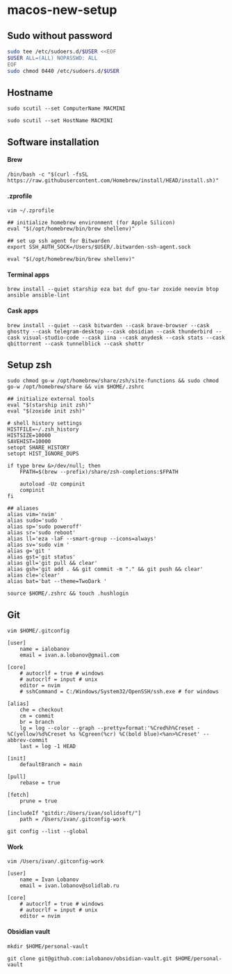# macos-new-setup

## Sudo without password

```bash
sudo tee /etc/sudoers.d/$USER <<EOF
$USER ALL=(ALL) NOPASSWD: ALL
EOF
sudo chmod 0440 /etc/sudoers.d/$USER
```

## Hostname

```shell
sudo scutil --set ComputerName MACMINI
```

```shell
sudo scutil --set HostName MACMINI
```

## Software installation

#### Brew

```shell
/bin/bash -c "$(curl -fsSL https://raw.githubusercontent.com/Homebrew/install/HEAD/install.sh)"
```

#### .zprofile

```shell
vim ~/.zprofile
```

```shell
## initialize homebrew environment (for Apple Silicon)
eval "$(/opt/homebrew/bin/brew shellenv)"

## set up ssh agent for Bitwarden
export SSH_AUTH_SOCK=/Users/$USER/.bitwarden-ssh-agent.sock
```

```shell
eval "$(/opt/homebrew/bin/brew shellenv)"
```

#### Terminal apps

```shell
brew install --quiet starship eza bat duf gnu-tar zoxide neovim btop ansible ansible-lint
```

#### Cask apps

```shell
brew install --quiet --cask bitwarden --cask brave-browser --cask ghostty --cask telegram-desktop --cask obsidian --cask thunderbird --cask visual-studio-code --cask iina --cask anydesk --cask stats --cask qbittorrent --cask tunnelblick --cask shottr
```

## Setup zsh

```shell
sudo chmod go-w /opt/homebrew/share/zsh/site-functions && sudo chmod go-w /opt/homebrew/share && vim $HOME/.zshrc
```

```shell
## initialize external tools
eval "$(starship init zsh)"
eval "$(zoxide init zsh)"

# shell history settings
HISTFILE=~/.zsh_history
HISTSIZE=10000
SAVEHIST=10000
setopt SHARE_HISTORY
setopt HIST_IGNORE_DUPS

if type brew &>/dev/null; then
    FPATH=$(brew --prefix)/share/zsh-completions:$FPATH

    autoload -Uz compinit
    compinit
fi

## aliases
alias vim='nvim'
alias sudo='sudo '
alias sp='sudo poweroff'
alias sr='sudo reboot'
alias ll='eza -laF --smart-group --icons=always'
alias sv='sudo vim '
alias g='git '
alias gst='git status'
alias gll='git pull && clear'
alias gsh='git add . && git commit -m "." && git push && clear'
alias cle='clear'
alias bat='bat --theme=TwoDark '
```

```shell
source $HOME/.zshrc && touch .hushlogin
```

## Git

```shell
vim $HOME/.gitconfig
```

```properties
[user]
    name = ialobanov
    email = ivan.a.lobanov@gmail.com

[core]
    # autocrlf = true # windows
    # autocrlf = input # unix
    editor = nvim
    # sshCommand = C:/Windows/System32/OpenSSH/ssh.exe # for windows

[alias]
    che = checkout
    cm = commit
    br = branch
    lg = log --color --graph --pretty=format:'%Cred%h%Creset -%C(yellow)%d%Creset %s %Cgreen(%cr) %C(bold blue)<%an>%Creset' --abbrev-commit
    last = log -1 HEAD

[init]
    defaultBranch = main

[pull]
    rebase = true

[fetch]
    prune = true

[includeIf "gitdir:/Users/ivan/solidsoft/"]
    path = /Users/ivan/.gitconfig-work
```

```shell
git config --list --global
```

#### Work

```shell
vim /Users/ivan/.gitconfig-work
```

```properties
[user]
    name = Ivan Lobanov
    email = ivan.lobanov@solidlab.ru

[core]
    # autocrlf = true # windows
    # autocrlf = input # unix
    editor = nvim
```

#### Obsidian vault

```shell
mkdir $HOME/personal-vault
```

```shell
git clone git@github.com:ialobanov/obsidian-vault.git $HOME/personal-vault
```


